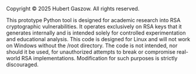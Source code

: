 Copyright © 2025 Hubert Gaszow. All rights reserved.

This prototype Python tool is designed for academic research into RSA cryptographic vulnerabilities. It operates exclusively on RSA keys that it generates internally and is intended solely for controlled experimentation and educational analysis.
This code is designed for Linux and will not work on Windows without the /root directory.
The code is not intended, nor should it be used, for unauthorized attempts to break or compromise real-world RSA implementations.
Modification for such purposes is strictly discouraged.
